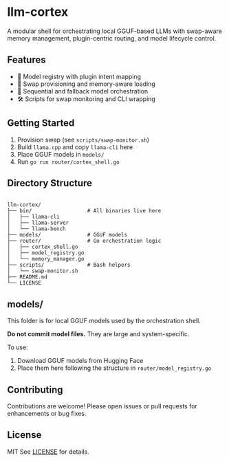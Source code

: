 # llm-cortex

A modular shell for orchestrating local GGUF-based LLMs with swap-aware memory management, plugin-centric routing, and model lifecycle control.

## Features

- 🧠 Model registry with plugin intent mapping
- 💾 Swap provisioning and memory-aware loading
- 🔁 Sequential and fallback model orchestration
- 🛠️ Scripts for swap monitoring and CLI wrapping

## Getting Started

1. Provision swap (see `scripts/swap-monitor.sh`)
2. Build `llama.cpp` and copy `llama-cli` here
3. Place GGUF models in `models/`
4. Run `go run router/cortex_shell.go`

## Directory Structure

```llm-cortex

llm-cortex/
├── bin/                  # All binaries live here
│   ├── llama-cli
│   ├── llama-server
│   └── llama-bench
├── models/               # GGUF models
├── router/               # Go orchestration logic
│   ├── cortex_shell.go
│   ├── model_registry.go
│   └── memory_manager.go
├── scripts/              # Bash helpers
│   └── swap-monitor.sh
├── README.md
└── LICENSE

```

## models/

This folder is for local GGUF models used by the orchestration shell.

**Do not commit model files.** They are large and system-specific.

To use:

1. Download GGUF models from Hugging Face
2. Place them here following the structure in `router/model_registry.go`

## Contributing

Contributions are welcome! Please open issues or pull requests for enhancements or bug fixes.

## License

MIT
See [LICENSE](LICENSE) for details.
